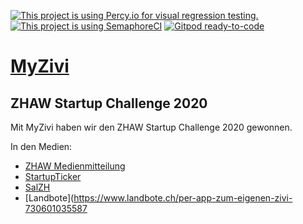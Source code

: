 [![This project is using Percy.io for visual regression testing.](https://percy.io/static/images/percy-badge.svg)](https://percy.io/922c0763/my-zivi)
[![This project is using SemaphoreCI](https://my-zivi.semaphoreci.com/badges/my-zivi/branches/develop.svg)](https://my-zivi.semaphoreci.com/projects/my-zivi.svg)
[![Gitpod ready-to-code](https://img.shields.io/badge/Gitpod-ready--to--code-blue?logo=gitpod)](https://gitpod.io/#https://github.com/my-zivi/my-zivi)

# [MyZivi](https://www.myzivi.ch)

## ZHAW Startup Challenge 2020
Mit MyZivi haben wir den ZHAW Startup Challenge 2020 gewonnen.

In den Medien:
- [ZHAW Medienmitteilung](https://www.zhaw.ch/de/ueber-uns/aktuell/news/detailansicht-news/event-news/software-fuer-effizientere-zivildienst-administration-gewinnt-startup-challenge/)
- [StartupTicker](https://www.startupticker.ch/en/news/june-2020/software-fur-effizientere-zivildienstadministration-gewinnt-startup-challenge)
- [SalZH](https://blog.salzh.ch/2020/06/11/my-zivi/)
- [Landbote](https://www.landbote.ch/per-app-zum-eigenen-zivi-730601035587
